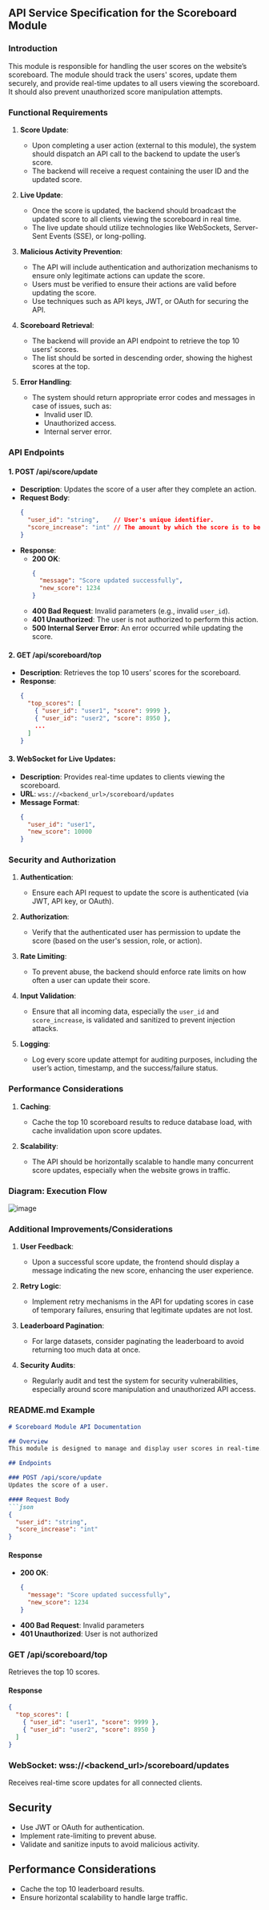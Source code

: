 

## API Service Specification for the Scoreboard Module

### Introduction
This module is responsible for handling the user scores on the website’s scoreboard. The module should track the users' scores, update them securely, and provide real-time updates to all users viewing the scoreboard. It should also prevent unauthorized score manipulation attempts.

### Functional Requirements
1. **Score Update**:
   - Upon completing a user action (external to this module), the system should dispatch an API call to the backend to update the user’s score.
   - The backend will receive a request containing the user ID and the updated score.

2. **Live Update**:
   - Once the score is updated, the backend should broadcast the updated score to all clients viewing the scoreboard in real time.
   - The live update should utilize technologies like WebSockets, Server-Sent Events (SSE), or long-polling.

3. **Malicious Activity Prevention**:
   - The API will include authentication and authorization mechanisms to ensure only legitimate actions can update the score.
   - Users must be verified to ensure their actions are valid before updating the score.
   - Use techniques such as API keys, JWT, or OAuth for securing the API.

4. **Scoreboard Retrieval**:
   - The backend will provide an API endpoint to retrieve the top 10 users’ scores.
   - The list should be sorted in descending order, showing the highest scores at the top.

5. **Error Handling**:
   - The system should return appropriate error codes and messages in case of issues, such as:
     - Invalid user ID.
     - Unauthorized access.
     - Internal server error.

### API Endpoints

#### 1. **POST /api/score/update**
   - **Description**: Updates the score of a user after they complete an action.
   - **Request Body**:
     ```json
     {
       "user_id": "string",    // User's unique identifier.
       "score_increase": "int" // The amount by which the score is to be increased.
     }
     ```
   - **Response**:
     - **200 OK**:
       ```json
       {
         "message": "Score updated successfully",
         "new_score": 1234
       }
       ```
     - **400 Bad Request**: Invalid parameters (e.g., invalid `user_id`).
     - **401 Unauthorized**: The user is not authorized to perform this action.
     - **500 Internal Server Error**: An error occurred while updating the score.

#### 2. **GET /api/scoreboard/top**
   - **Description**: Retrieves the top 10 users’ scores for the scoreboard.
   - **Response**:
     ```json
     {
       "top_scores": [
         { "user_id": "user1", "score": 9999 },
         { "user_id": "user2", "score": 8950 },
         ...
       ]
     }
     ```

#### 3. **WebSocket for Live Updates**:
   - **Description**: Provides real-time updates to clients viewing the scoreboard.
   - **URL**: `wss://<backend_url>/scoreboard/updates`
   - **Message Format**:
     ```json
     {
       "user_id": "user1",
       "new_score": 10000
     }
     ```

### Security and Authorization
1. **Authentication**: 
   - Ensure each API request to update the score is authenticated (via JWT, API key, or OAuth).
   
2. **Authorization**: 
   - Verify that the authenticated user has permission to update the score (based on the user's session, role, or action).

3. **Rate Limiting**:
   - To prevent abuse, the backend should enforce rate limits on how often a user can update their score.
   
4. **Input Validation**:
   - Ensure that all incoming data, especially the `user_id` and `score_increase`, is validated and sanitized to prevent injection attacks.

5. **Logging**:
   - Log every score update attempt for auditing purposes, including the user’s action, timestamp, and the success/failure status.

### Performance Considerations
1. **Caching**:
   - Cache the top 10 scoreboard results to reduce database load, with cache invalidation upon score updates.
   
2. **Scalability**:
   - The API should be horizontally scalable to handle many concurrent score updates, especially when the website grows in traffic.

### Diagram: Execution Flow

![image](https://github.com/user-attachments/assets/e2639a08-ddbc-426e-8c47-01ede8bf5007)


### Additional Improvements/Considerations
1. **User Feedback**:
   - Upon a successful score update, the frontend should display a message indicating the new score, enhancing the user experience.
   
2. **Retry Logic**:
   - Implement retry mechanisms in the API for updating scores in case of temporary failures, ensuring that legitimate updates are not lost.
   
3. **Leaderboard Pagination**:
   - For large datasets, consider paginating the leaderboard to avoid returning too much data at once.
   
4. **Security Audits**:
   - Regularly audit and test the system for security vulnerabilities, especially around score manipulation and unauthorized API access.

### README.md Example

```markdown
# Scoreboard Module API Documentation

## Overview
This module is designed to manage and display user scores in real-time. Users can complete actions which update their scores, and the top 10 scores are displayed on the scoreboard. The module ensures that only authorized users can update scores and provides live updates to all viewers.

## Endpoints

### POST /api/score/update
Updates the score of a user.

#### Request Body
```json
{
  "user_id": "string",
  "score_increase": "int"
}
```

#### Response
- **200 OK**:
  ```json
  {
    "message": "Score updated successfully",
    "new_score": 1234
  }
  ```
- **400 Bad Request**: Invalid parameters
- **401 Unauthorized**: User is not authorized

### GET /api/scoreboard/top
Retrieves the top 10 scores.

#### Response
```json
{
  "top_scores": [
    { "user_id": "user1", "score": 9999 },
    { "user_id": "user2", "score": 8950 }
  ]
}
```

### WebSocket: wss://<backend_url>/scoreboard/updates
Receives real-time score updates for all connected clients.

## Security
- Use JWT or OAuth for authentication.
- Implement rate-limiting to prevent abuse.
- Validate and sanitize inputs to avoid malicious activity.

## Performance Considerations
- Cache the top 10 leaderboard results.
- Ensure horizontal scalability to handle large traffic.
